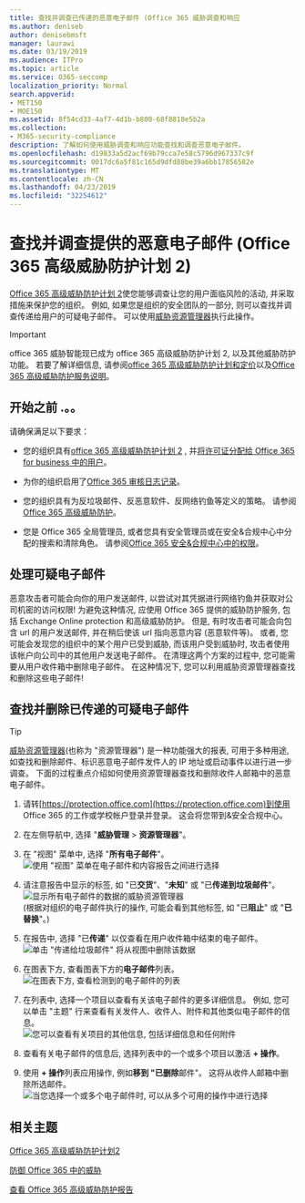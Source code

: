 ```yaml
---
title: 查找并调查已传递的恶意电子邮件 (Office 365 威胁调查和响应
ms.author: deniseb
author: denisebmsft
manager: laurawi
ms.date: 03/19/2019
ms.audience: ITPro
ms.topic: article
ms.service: O365-seccomp
localization_priority: Normal
search.appverid:
- MET150
- MOE150
ms.assetid: 8f54cd33-4af7-4d1b-b800-68f8818e5b2a
ms.collection:
- M365-security-compliance
description: 了解如何使用威胁调查和响应功能查找和调查恶意电子邮件。
ms.openlocfilehash: d19833a5d2acf69b79cca7e58c5796d967337c9f
ms.sourcegitcommit: 0017dc6a5f81c165d9dfd88be39a6bb17856582e
ms.translationtype: MT
ms.contentlocale: zh-CN
ms.lasthandoff: 04/23/2019
ms.locfileid: "32254612"
---
```

# <a name="find-and-investigate-malicious-email-that-was-delivered-office-365-advanced-threat-protection-plan-2"></a>查找并调查提供的恶意电子邮件 (Office 365 高级威胁防护计划 2)

[Office 365 高级威胁防护计划 2](office-365-ti.md)使您能够调查让您的用户面临风险的活动, 并采取措施来保护您的组织。 例如, 如果您是组织的安全团队的一部分, 则可以查找并调查传递给用户的可疑电子邮件。 可以使用[威胁资源管理器](get-started-with-ti.md#threat-explorer)执行此操作。
  
> [!IMPORTANT]
> office 365 威胁智能现已成为 office 365 高级威胁防护计划 2, 以及其他威胁防护功能。 若要了解详细信息, 请参阅[office 365 高级威胁防护计划和定价](https://products.office.com/exchange/advance-threat-protection)以及[Office 365 高级威胁防护服务说明](https://docs.microsoft.com/office365/servicedescriptions/office-365-advanced-threat-protection-service-description)。
  
## <a name="before-you-begin"></a>开始之前 .。。

请确保满足以下要求：
  
- 您的组织具有[office 365 高级威胁防护计划 2](office-365-ti.md) , 并[将许可证分配给 Office 365 for business 中的用户](https://support.office.com/article/997596b5-4173-4627-b915-36abac6786dc)。
    
- 为你的组织启用了[Office 365 审核日志记录](turn-audit-log-search-on-or-off.md)。 
    
- 您的组织具有为反垃圾邮件、反恶意软件、反网络钓鱼等定义的策略。 请参阅[Office 365 高级威胁防护](office-365-atp.md)。
    
- 您是 Office 365 全局管理员, 或者您具有安全管理员或在安全&amp;合规中心中分配的搜索和清除角色。 请参阅[Office 365 安全&amp;合规中心中的权限](permissions-in-the-security-and-compliance-center.md)。
    
## <a name="dealing-with-suspicious-emails"></a>处理可疑电子邮件

恶意攻击者可能会向你的用户发送邮件, 以尝试对其凭据进行网络钓鱼并获取对公司机密的访问权限! 为避免这种情况, 应使用 Office 365 提供的威胁防护服务, 包括 Exchange Online protection 和高级威胁防护。 但是, 有时攻击者可能会向包含 url 的用户发送邮件, 并在稍后使该 url 指向恶意内容 (恶意软件等)。 或者, 您可能会发现您的组织中的某个用户已受到威胁, 而该用户受到威胁时, 攻击者使用该帐户向公司中的其他用户发送电子邮件。 在清理这两个方案的过程中, 您可能需要从用户收件箱中删除电子邮件。 在这种情况下, 您可以利用威胁资源管理器查找和删除这些电子邮件!
  
## <a name="find-and-delete-suspicious-email-that-was-delivered"></a>查找并删除已传递的可疑电子邮件

> [!TIP]
> [威胁资源管理器](get-started-with-ti.md#threat-explorer)(也称为 "资源管理器") 是一种功能强大的报表, 可用于多种用途, 如查找和删除邮件、标识恶意电子邮件发件人的 IP 地址或启动事件以进行进一步调查。 下面的过程重点介绍如何使用资源管理器查找和删除收件人邮箱中的恶意电子邮件。 
  
1. 请转[https://protection.office.com](https://protection.office.com)到使用 Office 365 的工作或学校帐户登录并登录。 这会将您带到&amp;安全合规中心。 
    
2. 在左侧导航中, 选择 "**威胁管理** \> **资源管理器**"。
    
3. 在 "视图" 菜单中, 选择 "**所有电子邮件**"。<br/>![使用 "视图" 菜单在电子邮件和内容报告之间进行选择](media/d39013ff-93b6-42f6-bee5-628895c251c2.png)
  
4. 请注意报告中显示的标签, 如 "已**交货**"、"**未知**" 或 "已**传递到垃圾邮件**"。<br/>![显示所有电子邮件的数据的威胁资源管理器](media/208826ed-a85e-446f-b276-b5fdc312fbcb.png)<br/>(根据对组织的电子邮件执行的操作, 可能会看到其他标签, 如 "已**阻止**" 或 "**已替换**"。)
    
5. 在报告中, 选择 "已**传递**" 以仅查看在用户收件箱中结束的电子邮件。<br/>![单击 "传递给垃圾邮件" 将从视图中删除该数据](media/e6fb2e47-461e-4f6f-8c65-c331bd858758.png)
  
6. 在图表下方, 查看图表下方的**电子邮件**列表。<br/>![在图表下方, 查看检测到的电子邮件的列表](media/dfb60590-1236-499d-97da-86c68621e2bc.png)
  
7. 在列表中, 选择一个项目以查看有关该电子邮件的更多详细信息。 例如, 您可以单击 "主题" 行来查看有关发件人、收件人、附件和其他类似电子邮件的信息。<br/>![您可以查看有关项目的其他信息, 包括详细信息和任何附件](media/5a5707c3-d62a-4610-ae7b-900fff8708b2.png)
  
8. 查看有关电子邮件的信息后, 选择列表中的一个或多个项目以激活 **+ 操作**。
    
9. 使用 **+ 操作**列表应用操作, 例如**移到 "已删除**邮件"。 这将从收件人邮箱中删除所选邮件。<br/>![当您选择一个或多个电子邮件时, 可以从多个可用的操作中进行选择](media/ef12e10c-60a7-4f66-8f76-68d77ae26de1.png)
  
## <a name="related-topics"></a>相关主题

[Office 365 高级威胁防护计划2](office-365-ti.md)
  
[防御 Office 365 中的威胁](protect-against-threats.md)
  
[查看 Office 365 高级威胁防护报告](view-reports-for-atp.md)
  

